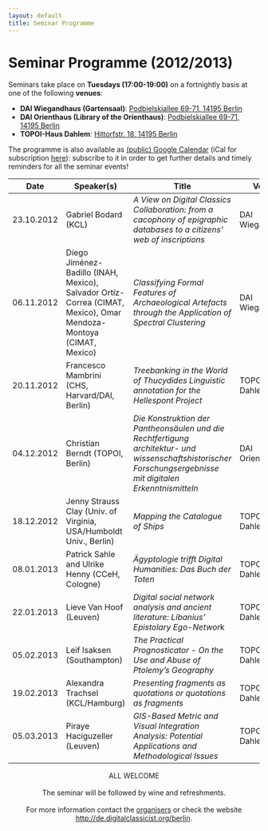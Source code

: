 ```yaml
---
layout: default
title: Seminar Programme
---
```


# Seminar Programme (2012/2013)

Seminars take place on **Tuesdays (17:00-19:00)** on a fortnightly basis at one of the following **venues**:

* **DAI Wiegandhaus (Gartensaal)**: [Podbielskiallee 69-71, 14195 Berlin](http://goo.gl/maps/PhaI1)
* **DAI Orienthaus (Library of the Orienthaus)**: [Podbielskiallee 69-71, 14195 Berlin](http://goo.gl/maps/lfbtK)
* **TOPOI-Haus Dahlem**: [Hittorfstr. 18, 14195 Berlin](http://goo.gl/maps/8OgGo)

The programme is also available as [(public) Google Calendar](https://www.google.com/calendar/embed?src=aicf2vlsr7t34v4qrju5fiso54%40group.calendar.google.com&ctz=Europe/Berlin) (iCal for subscription [here](https://www.google.com/calendar/ical/aicf2vlsr7t34v4qrju5fiso54%40group.calendar.google.com/public/basic.ics)): subscribe to it in order to get further details and timely reminders for all the seminar events!

Date | Speaker(s) | Title | Venue | Materials
-----------|-------------------------|-------------------------------------------------------------------------------------------------------------------------------------------------|----------------|----------------	 
23.10.2012 | Gabriel Bodard (KCL) | *A View on Digital Classics Collaboration: from a cacophony of epigraphic databases to a citizens’ web of inscriptions* | DAI Wiegandhaus| [abstract](http://de.digitalclassicist.org/berlin/2012/10/19/Bodard_keynote#abstract) slides video
06.11.2012 | Diego Jiménez-Badillo (INAH, Mexico), Salvador Ortíz-Correa (CIMAT, Mexico), Omar Mendoza-Montoya (CIMAT, Mexico) | *Classifying Formal Features of Archaeological Artefacts through the Application of Spectral Clustering* | DAI Wiegandhaus| |
20.11.2012 | Francesco Mambrini (CHS, Harvard/DAI, Berlin)| *Treebanking in the World of Thucydides Linguistic annotation for the Hellespont Project* |TOPOI Haus Dahlem | |
04.12.2012 | Christian Berndt (TOPOI, Berlin) |*Die Konstruktion der Pantheonsäulen und die Rechtfertigung architektur- und wissenschaftshistorischer Forschungsergebnisse mit digitalen Erkenntnismitteln*|DAI Orienthaus| |
18.12.2012 |Jenny Strauss Clay (Univ. of Virginia, USA/Humboldt Univ., Berlin) |*Mapping the Catalogue of Ships*|TOPOI Haus Dahlem| |
08.01.2013 |Patrick Sahle and Ulrike Henny (CCeH, Cologne)|*Ägyptologie trifft Digital Humanities: Das Buch der Toten*|TOPOI Haus Dahlem| |
22.01.2013 |Lieve Van Hoof (Leuven) |*Digital social network analysis and ancient literature: Libanius’ Epistolary Ego-Networ*k|TOPOI Haus Dahlem| |
05.02.2013 |Leif Isaksen (Southampton)|*The Practical Prognosticator - On the Use and Abuse of Ptolemy’s Geography*|TOPOI Haus Dahlem| |
19.02.2013 |Alexandra Trachsel (KCL/Hamburg)|*Presenting fragments as quotations or quotations as fragments*|TOPOI Haus Dahlem| |
05.03.2013 |Piraye Haciguzeller (Leuven)|*GIS-Based Metric and Visual Integration Analysis: Potential Applications and Methodological Issues*|TOPOI Haus Dahlem| |


<div style="text-align: center">ALL WELCOME
<br/><br/>
The seminar will be followed by wine and refreshments.
<br/><br/>
For more information contact the <a href="http://de.digitalclassicist.org/berlin/about">organisers</a> or check the website <a href="http://de.digitalclassicist.org/berlin">http://de.digitalclassicist.org/berlin</a>.
<br/><br/>
	</div>

